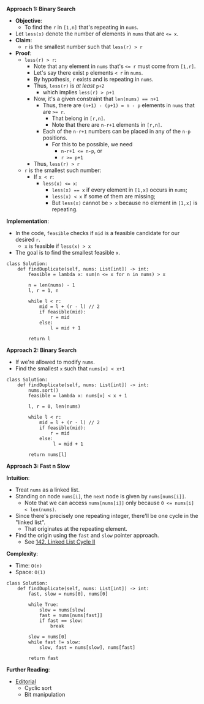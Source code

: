 **Approach 1: Binary Search**

* **Objective**:
	* To find the `r` in `[1,n]` that's repeating in `nums`.
* Let `less(x)` denote the number of elements in `nums` that are `<= x`.
* **Claim**:
	* `r` is the smallest number such that `less(r) > r`
* **Proof**: 
	* `less(r) > r`:
		* Note that any element in `nums` that's `<= r` must come from `[1,r]`.
		* Let's say there exist `p` elements `< r` in `nums`.
		* By hypothesis, `r` exists and is repeating in `nums`.
		* Thus, `less(r)` is *at least* `p+2`
			* which implies `less(r) > p+1`
		* Now, it's a given constraint that `len(nums) == n+1`
			* Thus, there are `(n+1) - (p+1) = n - p` elements in `nums` that are `>= r`.
				* That belong in `[r,n]`.
				* Note that there are `n-r+1` elements in `[r,n]`.
			* Each of the `n-r+1` numbers can be placed in any of the `n-p` positions.
				* For this to be possible, we need
					* `n-r+1 <= n-p`, or
					* `r >= p+1`
		* Thus, `less(r) > r`
	* `r` is the smallest such number:		
		* If `x < r`:
			* `less(x) <= x`:
				* `less(x) == x` if every element in `[1,x]` occurs in `nums`;
				* `less(x) < x` if some of them are missing;
				* But `less(x)` cannot be `> x` because no element in `[1,x]` is repeating.

**Implementation**:

* In the code, `feasible` checks if `mid` is a feasible candidate for our desired `r`.
	* `x` is feasible if `less(x) > x`
* The goal is to find the smallest feasible `x`.
```
class Solution:
    def findDuplicate(self, nums: List[int]) -> int:
        feasible = lambda x: sum(n <= x for n in nums) > x

        n = len(nums) - 1
        l, r = 1, n

        while l < r:
            mid = l + (r - l) // 2
            if feasible(mid):
                r = mid
            else:
                l = mid + 1

        return l
```

**Approach 2: Binary Search**

* If we're allowed to modify `nums`.
* Find the smallest `x` such that `nums[x] < x+1`
```
class Solution:
    def findDuplicate(self, nums: List[int]) -> int:
        nums.sort()        
        feasible = lambda x: nums[x] < x + 1

        l, r = 0, len(nums)

        while l < r:
            mid = l + (r - l) // 2
            if feasible(mid):
                r = mid
            else:
                 l = mid + 1

        return nums[l]
```

**Approach 3: Fast n Slow**

**Intuition**:
* Treat `nums` as a linked list.
* Standing on node `nums[i]`, the `next` node is given by `nums[nums[i]]`.
	* Note that we can access `nums[nums[i]]` only because `0 <= nums[i] < len(nums)`.
* Since there's precisely one repeating integer, there'll be one cycle in the "linked list".
	* That originates at the repeating element.
* Find the origin using the `fast` and `slow` pointer approach.
	* See [142. Linked List Cycle II](https://leetcode.com/problems/linked-list-cycle-ii/)
	
**Complexity**:
* Time: `O(n)`
* Space: `O(1)`
```
class Solution:
    def findDuplicate(self, nums: List[int]) -> int:        
        fast, slow = nums[0], nums[0]
        
        while True:
            slow = nums[slow]
            fast = nums[nums[fast]]
            if fast == slow:
                break

        slow = nums[0]
        while fast != slow:
            slow, fast = nums[slow], nums[fast]

        return fast
```

**Further Reading**:
* [Editorial](https://leetcode.com/problems/find-the-duplicate-number/editorial/)
	* Cyclic sort
	* Bit manipulation
